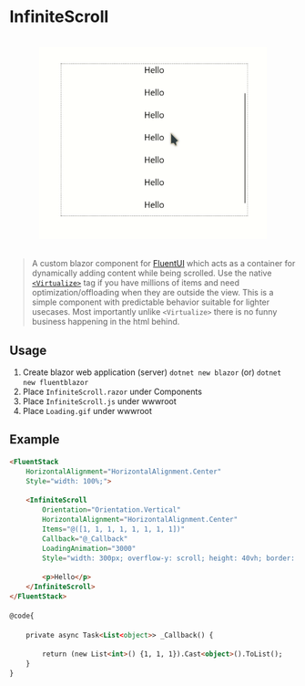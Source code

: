 # InfiniteScroll

<br>
<div align="center">
	<img src="https://github.com/TheAjaykrishnanR/BlazorInfiniteScroll/blob/main/demo.gif" style="width: 400px;"/>
</div>
<br>

>A custom blazor component for [FluentUI](https://www.fluentui-blazor.net) which acts as a container for dynamically adding content while being scrolled. Use the native [`<Virtualize>`](https://learn.microsoft.com/en-us/aspnet/core/blazor/components/virtualization?view=aspnetcore-9.0) tag if you have millions of items and need optimization/offloading when they are outside the view. This is a simple component with predictable behavior suitable for lighter usecases. Most importantly unlike `<Virtualize>` there is no funny business happening in the html behind.

## Usage

1. Create blazor web application (server)
   `dotnet new blazor` (or)
   `dotnet new fluentblazor`  
2. Place `InfiniteScroll.razor` under Components
3. Place `InfiniteScroll.js` under wwwroot
4. Place `Loading.gif` under wwwroot

## Example 

```html
<FluentStack 
	HorizontalAlignment="HorizontalAlignment.Center"
	Style="width: 100%;">
	
	<InfiniteScroll
		Orientation="Orientation.Vertical"
		HorizontalAlignment="HorizontalAlignment.Center"
		Items="@([1, 1, 1, 1, 1, 1, 1, 1])"
		Callback="@_Callback"
		LoadingAnimation="3000"
		Style="width: 300px; overflow-y: scroll; height: 40vh; border: 1px dotted black;">
		
		<p>Hello</p>
	</InfiniteScroll>
</FluentStack>

@code{

	private async Task<List<object>> _Callback() {

		return (new List<int>() {1, 1, 1}).Cast<object>().ToList();
	}
}
```
